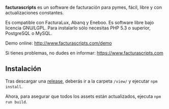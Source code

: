 __facturascripts__ es un software de facturación para pymes,
fácil, libre y con actualizaciones constantes.

Es compatible con FacturaLux, Abanq y Eneboo. Es software libre bajo licencia GNU/LGPL. Para instalarlo sólo necesitas PHP 5.3 o superior, PostgreSQL o MySQL.

Demo online: http://www.facturascripts.com/demo

Si tienes problemas, no dudes en informar:
https://www.facturascripts.com

## Instalación
Tras descargar una [release](https://github.com/NeoRazorX/facturascripts_2015/releases), deberás ir a la carpeta `/view/` y ejecutar `npm install`.

Ahora, para asegurar que todos los assets están actualizados, ejecuta `npm run build`.
